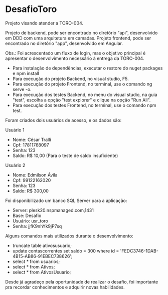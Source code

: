 # DesafioToro

Projeto visando atender a TORO-004.

Projeto de backend, pode ser encontrado no diretório "api", desenvolvido em DDD com uma arquitetura em camadas.
Projeto frontend, pode ser encontrado no diretório "app", desenvolvido em Angular.

Obs.: Foi acrescentado um fluxo de login, mas o objetivo principal é apresentar o desenvolvimento necessário à entrega da TORO-004.

- Para instalação de dependências, executar o restore do nuget packages e npm install
- Para execução do projeto Backend, no visual studio, F5.
- Para execução do projeto Frontend, no terminal, use o comando ng serve -o.
- Para execução dos testes Backend, no menu do visual studio, na guia "test", escolha a opção "test explorer" e clique na opção "Run All".
- Para execução dos testes Frontend, no terminal, use o comando npm test.

Foram criados dois usuários de acesso, e os dados são:

Usuário 1
- Nome: César Tralli
- Cpf: 17811768097
- Senha: 123
- Saldo: R$ 10,00 (Para o teste de saldo insuficiente)

Usuário 2
- Nome: Edmilson Ávila
- Cpf: 99122162020
- Senha: 123
- Saldo: R$ 300,00

Foi disponibilizado um banco SQL Server para a aplicação:
- Server: plesk20.nspmanaged.com,1431
- Base: Desafio
- Usuário: usr_toro
- Senha: jjfK9nhYk9jP7sq

Alguns comandos mais utilizados durante o desenvolvimento:
- truncate table ativosusuario;
- update contascorrentes set saldo = 300 where id = 'FEDC3746-1DAB-4B15-AB86-91EBEC738626';
- select * from usuarios;
- select * from Ativos;
- select * from AtivosUsuario;

Desde já agradeço pela oportunidade de realizar o desafio, foi importante pra recordar conhecimentos e adquirir novas habilidades.
